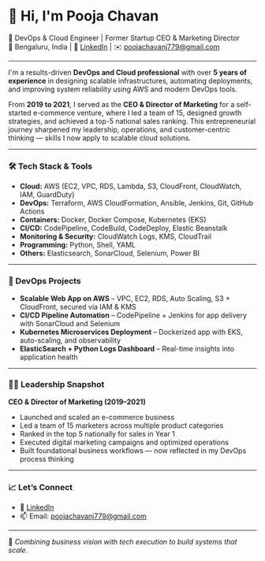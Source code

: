 # 👋 Hi, I'm Pooja Chavan

🚀 DevOps & Cloud Engineer | Former Startup CEO & Marketing Director  
📍 Bengaluru, India | 💼 [LinkedIn](https://www.linkedin.com/in/pooja-chavan-299b16257/) | ✉️ poojachavanj779@gmail.com

---

I'm a results-driven **DevOps and Cloud professional** with over **5 years of experience** in designing scalable infrastructures, automating deployments, and improving system reliability using AWS and modern DevOps tools.

From **2019 to 2021**, I served as the **CEO & Director of Marketing** for a self-started e-commerce venture, where I led a team of 15, designed growth strategies, and achieved a top-5 national sales ranking. This entrepreneurial journey sharpened my leadership, operations, and customer-centric thinking — skills I now apply to scalable cloud solutions.

---

### 🛠️ Tech Stack & Tools

- **Cloud:** AWS (EC2, VPC, RDS, Lambda, S3, CloudFront, CloudWatch, IAM, GuardDuty)
- **DevOps:** Terraform, AWS CloudFormation, Ansible, Jenkins, Git, GitHub Actions
- **Containers:** Docker, Docker Compose, Kubernetes (EKS)
- **CI/CD:** CodePipeline, CodeBuild, CodeDeploy, Elastic Beanstalk
- **Monitoring & Security:** CloudWatch Logs, KMS, CloudTrail
- **Programming:** Python, Shell, YAML
- **Others:** Elasticsearch, SonarCloud, Selenium, Power BI

---

### 🚀 DevOps Projects

- **Scalable Web App on AWS** – VPC, EC2, RDS, Auto Scaling, S3 + CloudFront, secured via IAM & KMS  
- **CI/CD Pipeline Automation** – CodePipeline + Jenkins for app delivery with SonarCloud and Selenium  
- **Kubernetes Microservices Deployment** – Dockerized app with EKS, auto-scaling, and observability  
- **ElasticSearch + Python Logs Dashboard** – Real-time insights into application health

---

### 👩‍💼 Leadership Snapshot

**CEO & Director of Marketing (2019–2021)**  
- Launched and scaled an e-commerce business  
- Led a team of 15 marketers across multiple product categories  
- Ranked in the top 5 nationally for sales in Year 1  
- Executed digital marketing campaigns and optimized operations  
- Built foundational business workflows — now reflected in my DevOps process thinking

---

### 📈 Let’s Connect

- 🔗 [LinkedIn](https://www.linkedin.com/in/pooja-chavan-299b16257/)
- 📫 Email: poojachavanj779@gmail.com

---

🌟 *Combining business vision with tech execution to build systems that scale.*  

